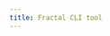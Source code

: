 ```yaml
---
title: Fractal CLI tool
---
```


<!--

* Need to restart CLI on changes to project config file.

-->
